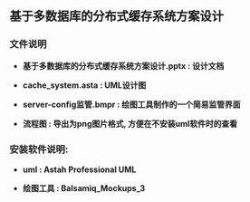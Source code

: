 ## 基于多数据库的分布式缓存系统方案设计

### 文件说明

- **基于多数据库的分布式缓存系统方案设计.pptx : 设计文档**

- **cache_system.asta : UML设计图**

- **server-config监管.bmpr : 绘图工具制作的一个简易监管界面**

- **流程图 : 导出为png图片格式, 方便在不安装uml软件时的查看**

### 安装软件说明:

- **uml : Astah Professional UML**

- **绘图工具 : Balsamiq_Mockups_3**

